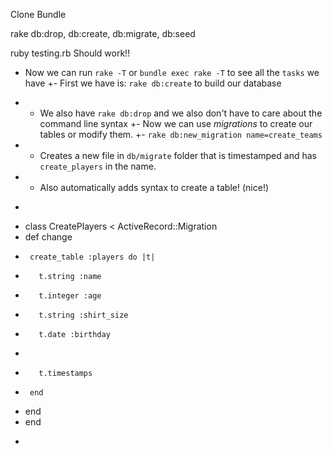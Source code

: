 Clone
Bundle

rake db:drop, db:create, db:migrate, db:seed

ruby testing.rb
Should work!!

- Now we can run `rake -T` or `bundle exec rake -T` to see all the `tasks` we have
 +- First we have is: `rake db:create` to build our database
 +  - We also have `rake db:drop` and we also don't have to care about the command line syntax
 +- Now we can use _migrations_ to create our tables or modify them.
 +- `rake db:new_migration name=create_teams`
 +  - Creates a new file in `db/migrate` folder that is timestamped and has `create_players` in the name.
 +  - Also automatically adds syntax to create a table! (nice!)
 +  ```
 +  class CreatePlayers < ActiveRecord::Migration
 +    def change
 +      create_table :players do |t|
 +        t.string :name
 +        t.integer :age
 +        t.string :shirt_size
 +        t.date :birthday
 +
 +        t.timestamps
 +      end
 +    end
 +  end
 +  ```
